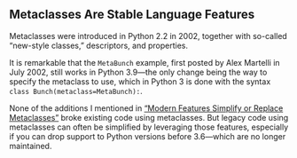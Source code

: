 ## Metaclasses Are Stable Language Features

Metaclasses were introduced in Python 2.2 in 2002, together with so-called “new-style classes,” descriptors, and properties.

It is remarkable that the `MetaBunch` example, first posted by Alex Martelli in July 2002, still works in Python 3.9—the only change being the way to specify the metaclass to use, which in Python 3 is done with the syntax `class Bunch(metaclass=MetaBunch):`.

None of the additions I mentioned in [“Modern Features Simplify or Replace Metaclasses”](#metaclass_modern_features_sec) broke existing code using metaclasses. But legacy code using metaclasses can often be simplified by leveraging those features, especially if you can drop support to Python versions before 3.6—which are no longer maintained.